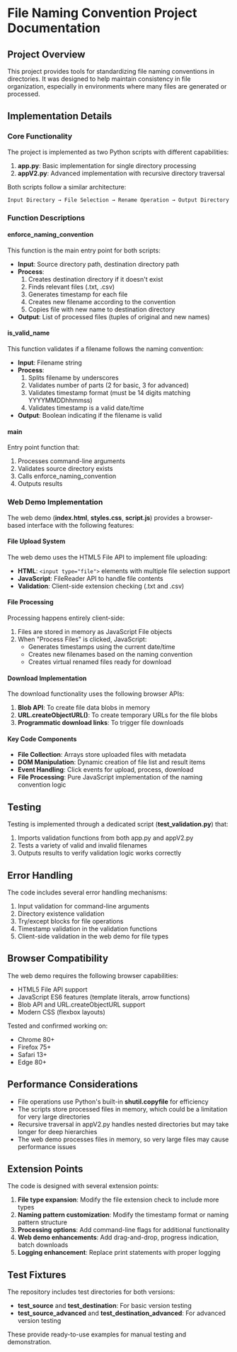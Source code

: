 # File Naming Convention Project Documentation

## Project Overview

This project provides tools for standardizing file naming conventions in directories. It was designed to help maintain consistency in file organization, especially in environments where many files are generated or processed.

## Implementation Details

### Core Functionality

The project is implemented as two Python scripts with different capabilities:

1. **app.py**: Basic implementation for single directory processing
2. **appV2.py**: Advanced implementation with recursive directory traversal

Both scripts follow a similar architecture:

```
Input Directory → File Selection → Rename Operation → Output Directory
```

### Function Descriptions

#### enforce_naming_convention

This function is the main entry point for both scripts:

- **Input**: Source directory path, destination directory path
- **Process**:
  1. Creates destination directory if it doesn't exist
  2. Finds relevant files (.txt, .csv)
  3. Generates timestamp for each file
  4. Creates new filename according to the convention
  5. Copies file with new name to destination directory
- **Output**: List of processed files (tuples of original and new names)

#### is_valid_name

This function validates if a filename follows the naming convention:

- **Input**: Filename string
- **Process**:
  1. Splits filename by underscores
  2. Validates number of parts (2 for basic, 3 for advanced)
  3. Validates timestamp format (must be 14 digits matching YYYYMMDDhhmmss)
  4. Validates timestamp is a valid date/time
- **Output**: Boolean indicating if the filename is valid

#### main

Entry point function that:
1. Processes command-line arguments
2. Validates source directory exists
3. Calls enforce_naming_convention
4. Outputs results

### Web Demo Implementation

The web demo (**index.html**, **styles.css**, **script.js**) provides a browser-based interface with the following features:

#### File Upload System

The web demo uses the HTML5 File API to implement file uploading:

- **HTML**: `<input type="file">` elements with multiple file selection support
- **JavaScript**: FileReader API to handle file contents
- **Validation**: Client-side extension checking (.txt and .csv)

#### File Processing

Processing happens entirely client-side:

1. Files are stored in memory as JavaScript File objects
2. When "Process Files" is clicked, JavaScript:
   - Generates timestamps using the current date/time
   - Creates new filenames based on the naming convention
   - Creates virtual renamed files ready for download

#### Download Implementation

The download functionality uses the following browser APIs:

1. **Blob API**: To create file data blobs in memory
2. **URL.createObjectURL()**: To create temporary URLs for the file blobs
3. **Programmatic download links**: To trigger file downloads

#### Key Code Components

- **File Collection**: Arrays store uploaded files with metadata
- **DOM Manipulation**: Dynamic creation of file list and result items
- **Event Handling**: Click events for upload, process, download
- **File Processing**: Pure JavaScript implementation of the naming convention logic

## Testing

Testing is implemented through a dedicated script (**test_validation.py**) that:

1. Imports validation functions from both app.py and appV2.py
2. Tests a variety of valid and invalid filenames
3. Outputs results to verify validation logic works correctly

## Error Handling

The code includes several error handling mechanisms:

1. Input validation for command-line arguments
2. Directory existence validation
3. Try/except blocks for file operations
4. Timestamp validation in the validation functions
5. Client-side validation in the web demo for file types

## Browser Compatibility

The web demo requires the following browser capabilities:

- HTML5 File API support
- JavaScript ES6 features (template literals, arrow functions)
- Blob API and URL.createObjectURL support
- Modern CSS (flexbox layouts)

Tested and confirmed working on:
- Chrome 80+
- Firefox 75+
- Safari 13+
- Edge 80+

## Performance Considerations

- File operations use Python's built-in **shutil.copyfile** for efficiency
- The scripts store processed files in memory, which could be a limitation for very large directories
- Recursive traversal in appV2.py handles nested directories but may take longer for deep hierarchies
- The web demo processes files in memory, so very large files may cause performance issues

## Extension Points

The code is designed with several extension points:

1. **File type expansion**: Modify the file extension check to include more types
2. **Naming pattern customization**: Modify the timestamp format or naming pattern structure
3. **Processing options**: Add command-line flags for additional functionality
4. **Web demo enhancements**: Add drag-and-drop, progress indication, batch downloads
5. **Logging enhancement**: Replace print statements with proper logging

## Test Fixtures

The repository includes test directories for both versions:

- **test_source** and **test_destination**: For basic version testing
- **test_source_advanced** and **test_destination_advanced**: For advanced version testing

These provide ready-to-use examples for manual testing and demonstration.